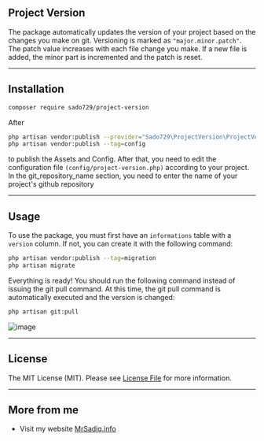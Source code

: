 ## Project Version

The package automatically updates the version of your project based on the changes you make on git. Versioning is marked as `"major.minor.patch"`. The patch value increases with each file change you make. If a new file is added, the minor part is incremented and the patch is reset.

---
## Installation
```sh
composer require sado729/project-version
```
After
```sh
php artisan vendor:publish --provider="Sado729\ProjectVersion\ProjectVersionServiceProvider"
php artisan vendor:publish --tag=config
```
to publish the Assets and Config.
After that, you need to edit the configuration file `(config/project-version.php)` according to your project. In the git_repository_name section, you need to enter the name of your project's github repository

---
## Usage
To use the package, you must first have an `informations` table with a `version` column. If not, you can create it with the following command:
```sh
php artisan vendor:publish --tag=migration
php artisan migrate
```
Everything is ready! You should run the following command instead of issuing the git pull command. At this time, the git pull command is automatically executed and the version is changed:
```sh
php artisan git:pull
```
![image](https://github.com/sado729/project-version/assets/22997209/7afd3521-1416-4ae9-9e05-eeffa523b788)

---

## License
The MIT License (MIT). Please see [License File](license.md) for more information.

---

## More from me

- Visit my website [MrSadiq.info](https://mrsadiq.info)

